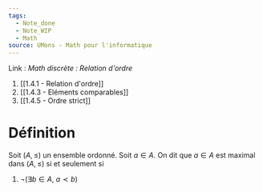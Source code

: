```yaml
---
tags:
  - Note_done
  - Note_WIP
  - Math
source: UMons - Math pour l'informatique
---
```


Link :
_Math discrète : Relation d'ordre_ 
1. [[1.4.1 - Relation d'ordre]]
2. [[1.4.3 - Eléments comparables]]
3. [[1.4.5 - Ordre strict]]

# Définition
Soit $(A, \le)$ un ensemble ordonné. 
Soit $a ∈ A$.
On dit que $a ∈ A$ est maximal dans $(A, \le)$ si et seulement si 
1. $¬(∃b ∈ A,\ a ≺ b)$